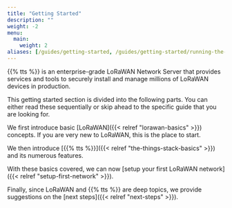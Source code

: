 ```yaml
---
title: "Getting Started"
description: ""
weight: -2
menu:
  main:
    weight: 2
aliases: [/guides/getting-started, /guides/getting-started/running-the-stack, /guides/getting-started/quick-start]
---
```


{{% tts %}} is an enterprise-grade LoRaWAN Network Server that provides services and tools to securely install and manage millions of LoRaWAN devices in production.

This getting started section is divided into the following parts. You can either read these sequentially or skip ahead to the specific guide that you are looking for.

We first introduce basic [LoRaWAN]({{< relref "lorawan-basics" >}}) concepts. If you are very new to LoRaWAN, this is the place to start.

We then introduce [{{% tts %}}]({{< relref "the-things-stack-basics" >}}) and its numerous features.

With these basics covered, we can now [setup your first LoRaWAN network]({{< relref "setup-first-network" >}}).

Finally, since LoRaWAN and {{% tts %}} are deep topics, we provide suggestions on the [next steps]({{< relref "next-steps" >}}).




